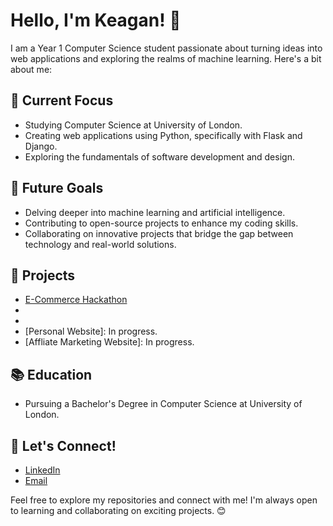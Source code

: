 # Hello, I'm Keagan! 👋

I am a Year 1 Computer Science student passionate about turning ideas into web applications and exploring the realms of machine learning. Here's a bit about me:

## 🔭 Current Focus

- Studying Computer Science at University of London.
- Creating web applications using Python, specifically with Flask and Django.
- Exploring the fundamentals of software development and design.

## 🌱 Future Goals

- Delving deeper into machine learning and artificial intelligence.
- Contributing to open-source projects to enhance my coding skills.
- Collaborating on innovative projects that bridge the gap between technology and real-world solutions.

## 🚀 Projects

- [E-Commerce Hackathon](https://github.com/KeaganSuah/Hackathon_uol_2023)
- [Army Role Call System]: Completed.
- [Army Duty Planner System]: Completed.
- [Personal Website]: In progress.
- [Affliate Marketing Website]: In progress.

## 📚 Education

- Pursuing a Bachelor's Degree in Computer Science at University of London.

## 💬 Let's Connect!

- [LinkedIn](https://www.linkedin.com/in/keagan-suah/)
- [Email](suahkeagan@gmail.com)

Feel free to explore my repositories and connect with me! I'm always open to learning and collaborating on exciting projects. 😊
